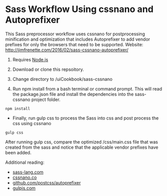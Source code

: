 # Sass Workflow Using cssnano and Autoprefixer

This Sass preprocessor workflow uses cssnano for postprocessing minification and optimization that includes Autoprefixer to add vendor prefixes for only the browsers that need to be supported. Website: http://jimfrenette.com/2016/02/sass-cssnano-autoprefixer/


1. Requires [Node.js](https://nodejs.org "Node.js")

2. Download or clone this repsoitory.

3. Change directory to /uiCookbook/sass-cssnano

4. Run npm install from a bash terminal or command prompt. This will read the package.json file and install the dependencies into the sass-cssnano project folder.

```
npm install
```

- Finally, run gulp css to process the Sass into css and post process the css using cssnano

```
gulp css
```

After running gulp css, compare the optimized /css/main.css file that was created from the sass and notice that the applicable vendor prefixes have been added.


Additional reading:

- [sass-lang.com](http://sass-lang.com "sass-lang.com")
- [cssnano.co](http://cssnano.co "cssnano.co/")
- [github.com/postcss/autoprefixer](https://github.com/postcss/autoprefixer)
- [gulpjs.com](http://gulpjs.com "gulpjs.com/")
